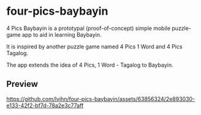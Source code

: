 # four-pics-baybayin

4 Pics Baybayin is a prototypal (proof-of-concept) simple mobile puzzle-game app to aid in learning Baybayin. 

It is inspired by another puzzle game named 4 Pics 1 Word and 4 Pics Tagalog. 

The app extends the idea of 4 Pics, 1 Word - Tagalog to Baybayin. 

## Preview
https://github.com/lvjhn/four-pics-baybayin/assets/63856324/2e893030-e133-42f2-bf7d-78a2e3c77aff

